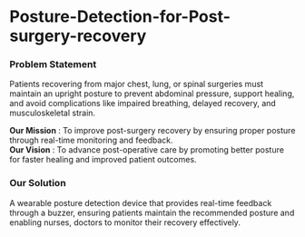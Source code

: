 # Posture-Detection-for-Post-surgery-recovery

### Problem Statement
Patients recovering from major chest, lung, or spinal surgeries must maintain an upright posture to prevent abdominal pressure, support healing, and avoid complications like impaired breathing, delayed recovery, and musculoskeletal strain. 

**Our Mission** : To improve post-surgery recovery by ensuring proper posture through real-time monitoring and feedback. <br>
**Our Vision** : To advance post-operative care by promoting better posture for faster healing and improved patient outcomes.

### Our Solution
A wearable posture detection device that provides real-time feedback through a buzzer, ensuring patients maintain the recommended posture and enabling nurses, doctors to monitor their recovery effectively.
